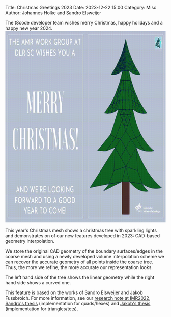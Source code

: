 Title: Christmas Greetings 2023
Date: 2023-12-22 15:00
Category: Misc
Author: Johannes Holke and Sandro Elsweijer

The t8code developer team wishes merry Christmas, happy holidays and a happy new year 2024.
<img src="images/christmas23/AMR_christmas_card_2023.gif" height="600" />

This year's Christmas mesh shows a christmas tree with sparkling lights and demonstrates on of our new features developed in 2023: CAD-based geometry interpolation.

We store the original CAD geometry of the boundary surfaces/edges in the coarse mesh and using a newly developed volume interpolation scheme we can recover the accurate geometry of all points inside the coarse tree.
Thus, the more we refine, the more accurate our representation looks.

The left hand side of the tree shows the linear geometry while the right hand side shows a curved one.

This feature is based on the works of Sandro Elsweijer and Jakob Fussbroich. For more information, see our [research note at IMR2022](https://elib.dlr.de/186570/), [Sandro's thesis](https://elib.dlr.de/186561) (implementation for quads/hexes) and [Jakob's thesis](https://elib.dlr.de/200442) (implementation for triangles/tets).

